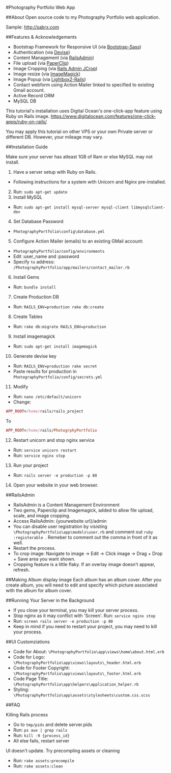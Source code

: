 #Photography Portfolio Web App

##About
Open source code to my Photography Portfolio web application.

Sample: http://sabrx.com

##Features & Acknowledgements

* Bootstrap Framework for Responsive UI (via [Bootstrap-Sass](https://github.com/twbs/bootstrap-sass))
* Authentication (via [Devise](https://github.com/plataformatec/devise))
* Content Management (via [RailsAdmin](https://github.com/sferik/rails_admin))
* File upload (via [PaperClip](https://github.com/thoughtbot/paperclip))
* Image Cropping (via [Rails Admin JCrop](https://github.com/janx/rails_admin_jcrop))
* Image resize (via [ImageMagick](http://www.imagemagick.org/script/index.php))
* Image Popup (via [Lightbox2-Rails](https://github.com/gavinkflam/lightbox2-rails))
* Contact webform using Action Mailer linked to specified to existing Gmail account.
* Active Record ORM
* MySQL DB

This tutorial's installation uses Digital Ocean's one-click-app feature using Ruby on Rails image. 
https://www.digitalocean.com/features/one-click-apps/ruby-on-rails/

You may apply this tutorial on other VPS or your own Private server or different DB. However, your mileage may vary. 

##Installation Guide

Make sure your server has atleast 1GB of Ram or else MySQL may not install.

1. Have a server setup with Ruby on Rails. 
  * Following instructions for a system with Unicorn and Nginx pre-installed.
2. Run: `sudo apt-get update`
3. Install MySQL
  * Run: `sudo apt-get install mysql-server mysql-client libmysqlclient-dev`
4. Set Database Password
  * `PhotographyPortfolio\config\database.yml`
5. Configure Action Mailer (emails) to an existing GMail account:
  * `PhotographyPortfolio/config/environments`
  * Edit :user_name and :password
  * Specify `to` address: `/PhotographyPortfolio/app/mailers/contact_mailer.rb`
6. Install Gems
  * Run: `bundle install`
7. Create Production DB
  * Run: `RAILS_ENV=production rake db:create`
8. Create Tables
  * Run: `rake db:migrate RAILS_ENV=production`
9. Install imagemagick
  * Run: `sudo apt-get install imagemagick`
10. Generate devise key
  * Run: `RAILS_ENV=production rake secret`
  * Paste results for production in `PhotographyPortfolio/config/secrets.yml`
11. Modify
  * Run: `nano /etc/default/unicorn`
  * Change: 
  ```ruby
  APP_ROOT=/home/rails/rails_project
  ```
  To
  ```ruby
  APP_ROOT=/home/rails/PhotogrphyPortfolio
  ```
12. Restart unicorn and stop nginx service
  * Run: `service unicorn restart`
  * Run: `service nginx stop`
13. Run your project
  * Run: `rails server -e production -p 80`
14. Open your website in your web browser.

##RailsAdmin

* RailsAdmin is a Content Management Environment
* Two gems, Paperclip and Imagemagick, added to allow file upload, scale, and image cropping.
* Access RailsAdmin: {yourwebsite url}/admin
* You can disable user registration by visisting `\PhotographyPortfolio\app\models\user.rb` and comment out ```ruby :registerable ```. Remeber to comment out the comma in front of it as well.
* Restart the process.
* To crop image: Navigate to image -> Edit -> Click image -> Drag + Drop + Save area you want shown.
* Cropping feature is a little flaky. If an overlay image doesn't appear, refresh.

##Making Album display image
 Each album has an album cover. After you create album, you will need to edit and specify which picture associated with the album for album cover.

##Running Your Server in the Background
* If you close your terminal, you may kill your server process.
* Stop nginx as it may conflict with 'Screen'. Run: `service nginx stop`
* Run: `screen rails server -e production -p 80`
* Keep in mind if you need to restart your project, you may need to kill your process.

##UI Customziations
* Code for About: `\PhotographyPortfolio\app\views\home\about.html.erb`
* Code for Logo: `\PhotographyPortfolio\app\views\layouts\_header.html.erb`
* Code for Footer Copyright: `\PhotographyPortfolio\app\views\layouts\_footer.html.erb`
* Code Page Title: `\PhotographyPortfolio\app\helpers\application_helper.rb`
* Styling: `\PhotographyPortfolio\app\assets\stylesheets\custom.css.scss`

##FAQ

Killing Rails process
* Go to `tmp/pids` and delete server.pids
* Run: `ps aux | grep rails`
* Run: `kill -9 {process_id}`
* All else fails, restart server

UI doesn't update. Try precompling assets or cleaning
* Run: `rake assets:precompile`
* Run: `rake assets:clean`

